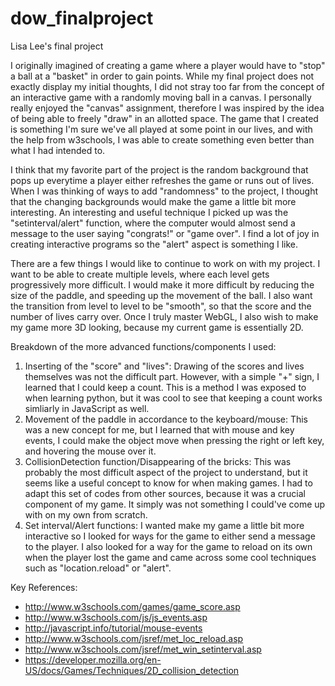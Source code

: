 # dow_finalproject
Lisa Lee's final project

I originally imagined of creating a game where a player would have to "stop" a ball at a "basket" in order to gain points. While my final project does not exactly display my initial thoughts, I did not stray too far from the concept of an interactive game with a randomly moving ball in a canvas. I personally really enjoyed the "canvas" assignment, therefore I was inspired by the idea of being able to freely "draw" in an allotted space. The game that I created is something I'm sure we've all played at some point in our lives, and with the help from w3schools, I was able to create something even better than what I had intended to.

I think that my favorite part of the project is the random background that pops up everytime a player either refreshes the game or runs out of lives. When I was thinking of ways to add "randomness" to the project, I thought that the changing backgrounds would make the game a little bit more interesting. An interesting and useful technique I picked up was the "setinterval/alert" function, where the computer would almost send a message to the user saying "congrats!" or "game over". I find a lot of joy in creating interactive programs so the "alert" aspect is something I like.

There are a few things I would like to continue to work on with my project. I want to be able to create multiple levels, where each level gets progressively more difficult. I would make it more difficult by reducing the size of the paddle, and speeding up the movement of the ball. I also want the transition from level to level to be "smooth", so that the score and the number of lives carry over. Once I truly master WebGL, I also wish to make my game more 3D looking, because my current game is essentially 2D.

Breakdown of the more advanced functions/components I used:

1. Inserting of the "score" and "lives": Drawing of the scores and lives themselves was not the difficult part. However, with a simple "+" sign, I learned that I could keep a count. This is a method I was exposed to when learning python, but it was cool to see that keeping a count works simliarly in JavaScript as well.
2. Movement of the paddle in accordance to the keyboard/mouse: This was a new concept for me, but I learned that with mouse and key events, I could make the object move when pressing the right or left key, and hovering the mouse over it.  
3. CollisionDetection function/Disappearing of the bricks: This was probably the most difficult aspect of the project to understand, but it seems like a useful concept to know for when making games. I had to adapt this set of codes from other sources, because it was a crucial component of my game. It simply was not something I could've come up with on my own from scratch. 
4. Set interval/Alert functions: I wanted make my game a little bit more interactive so I looked for ways for the game to either send a message to the player. I also looked for a way for the game to reload on its own when the player lost the game and came across some cool techniques such as "location.reload" or "alert".  

Key References:
- http://www.w3schools.com/games/game_score.asp
- http://www.w3schools.com/js/js_events.asp
- http://javascript.info/tutorial/mouse-events
- http://www.w3schools.com/jsref/met_loc_reload.asp
- http://www.w3schools.com/jsref/met_win_setinterval.asp
- https://developer.mozilla.org/en-US/docs/Games/Techniques/2D_collision_detection


